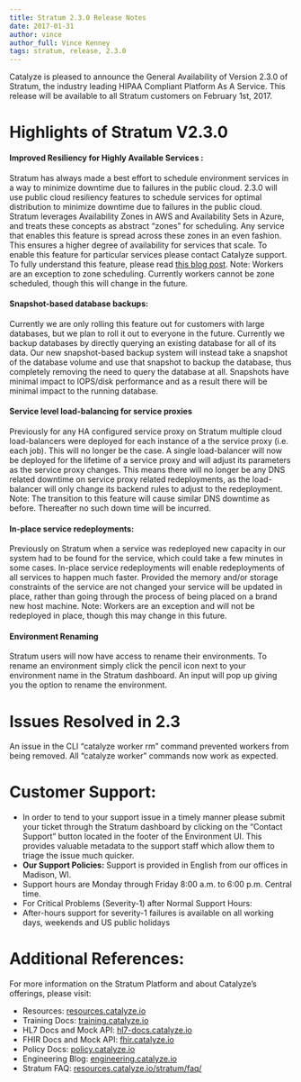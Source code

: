 ```yaml
---
title: Stratum 2.3.0 Release Notes
date: 2017-01-31
author: vince
author_full: Vince Kenney
tags: stratum, release, 2.3.0
---
```


Catalyze is pleased to announce the General Availability of Version 2.3.0 of Stratum, the industry leading HIPAA Compliant Platform As A Service. This release will be available to all Stratum customers on February 1st, 2017.

# Highlights of Stratum V2.3.0

#### Improved Resiliency for Highly Available Services :
Stratum has always made a best effort to schedule environment services in a way to minimize downtime due to failures in the public cloud. 2.3.0 will use public cloud resiliency features to schedule services for optimal distribution to minimize downtime due to failures in the public cloud.  Stratum leverages Availability Zones in AWS and Availability Sets in Azure, and treats these concepts as abstract “zones” for scheduling. Any service that enables this feature is spread across these zones in an even fashion. This ensures a higher degree of availability for services that scale. To enable this feature for particular services please contact Catalyze support. To fully understand this feature, please read [this blog post](/Enhanced-Service-Scheduling-With-Zones.html). Note: Workers are an exception to zone scheduling. Currently workers cannot be zone scheduled, though this will change in the future.

#### Snapshot-based database backups:
Currently we are only rolling this feature out for customers with large databases, but we plan to roll it out to everyone in the future. Currently we backup databases by directly querying an existing database for all of its data. Our new snapshot-based backup system will instead take a snapshot of the database volume and use that snapshot to backup the database, thus completely removing the need to query the database at all. Snapshots have minimal impact to IOPS/disk performance and as a result there will be minimal impact to the running database.

#### Service level load-balancing for service proxies
Previously for any HA configured service proxy on Stratum multiple cloud load-balancers were deployed for each instance of a the service proxy (i.e. each job). This will no longer be the case. A single load-balancer will now be deployed for the lifetime of a service proxy and will adjust its parameters as the service proxy changes. This means there will no longer be any DNS related downtime on service proxy related redeployments, as the load-balancer will only change its backend rules to adjust to the redeployment. Note: The transition to this feature will cause  similar DNS downtime as before. Thereafter no such down time will be incurred.

#### In-place service redeployments:
Previously on Stratum when a service was redeployed new capacity in our system had to be found for the service, which could take a few minutes in some cases. In-place service redeployments will enable redeployments of all services to happen much faster. Provided the memory and/or storage constraints of the service are not changed your service will be updated in place, rather than going through the process of being placed on a brand new host machine. Note: Workers are an exception and will not be redeployed in place, though this may change in this future.

#### Environment Renaming
Stratum users will now have access to rename their environments. To rename an environment simply click the pencil icon next to your environment name in the Stratum dashboard. An input will pop up giving you the option to rename the environment.

# Issues Resolved in 2.3
An issue in the CLI “catalyze worker rm” command prevented workers from being removed. All “catalyze worker” commands now work as expected.

# Customer Support:
- In order to tend to your support issue in a timely manner please submit your ticket through the Stratum dashboard by clicking on the “Contact Support” button located in the footer of the Environment UI. This provides valuable metadata to the support staff which allow them to triage the issue much quicker.
- **Our Support Policies:** Support is provided in English from our offices in Madison, WI.
- Support hours are Monday through Friday 8:00 a.m. to 6:00 p.m. Central time.
- For Critical Problems (Severity-1) after Normal Support Hours:
- After-hours support for severity-1 failures is available on all working days, weekends and US public holidays

# Additional References:

For more information on the Stratum Platform and about Catalyze’s offerings, please visit:

- Resources: [resources.catalyze.io](//resources.catalyze.io)
- Training Docs: [training.catalyze.io](//training.catalyze.io)
- HL7 Docs and Mock API: [hl7-docs.catalyze.io](//hl7-docs.catalyze.io)
- FHIR Docs and Mock API: [fhir.catalyze.io](//fhir.catalyze.io)
- Policy Docs: [policy.catalyze.io](//policy.catalyze.io)
- Engineering Blog: [engineering.catalyze.io](//engineering.catalyze.io)
- Stratum FAQ: [resources.catalyze.io/stratum/faq/](//resources.catalyze.io/stratum/faq/)
